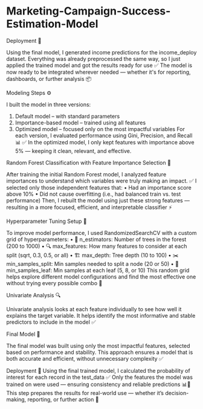 # Marketing-Campaign-Success-Estimation-Model

Deployment 🚀

Using the final model, I generated income predictions for the income_deploy dataset.
Everything was already preprocessed the same way, so I just applied the trained model and got the results ready for use ✅
The model is now ready to be integrated wherever needed — whether it's for reporting, dashboards, or further analysis 📦

Modeling Steps ⚙️

I built the model in three versions:
1.	Default model – with standard parameters
2.	Importance-based model – trained using all features
3.	Optimized model – focused only on the most impactful variables
For each version, I evaluated performance using Gini, Precision, and Recall 📊
✅ In the optimized model, I only kept features with importance above 5% — keeping it clean, relevant, and effective.

Random Forest Classification with Feature Importance Selection 🌲

After training the initial Random Forest model, I analyzed feature importances to understand which variables were truly making an impact.
✅ I selected only those independent features that:
•	Had an importance score above 10%
•	Did not cause overfitting (i.e., had balanced train vs. test performance)
Then, I rebuilt the model using just these strong features — resulting in a more focused, efficient, and interpretable classifier ⚡

Hyperparameter Tuning Setup 🎯

To improve model performance, I used RandomizedSearchCV with a custom grid of hyperparameters:
•	🌲 n_estimators: Number of trees in the forest (200 to 1000)
•	🔍 max_features: How many features to consider at each split (sqrt, 0.3, 0.5, or all)
•	🏗️ max_depth: Tree depth (10 to 100)
•	✂️ min_samples_split: Min samples needed to split a node (20 or 50)
•	🍃 min_samples_leaf: Min samples at each leaf (5, 8, or 10)
This random grid helps explore different model configurations and find the most effective one without trying every possible combo 🔄

Univariate Analysis 🔍

Univariate analysis looks at each feature individually to see how well it explains the target variable.
It helps identify the most informative and stable predictors to include in the model ✅

Final Model 🧠

The final model was built using only the most impactful features, selected based on performance and stability.
This approach ensures a model that is both accurate and efficient, without unnecessary complexity ✅

Deployment 🚀
Using the final trained model, I calculated the probability of interest for each record in the test_data ✅
Only the features the model was trained on were used — ensuring consistency and reliable predictions 📊🔐
This step prepares the results for real-world use — whether it’s decision-making, reporting, or further action 🧩

